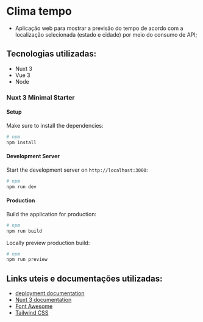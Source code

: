 # Clima tempo

* Aplicação web para mostrar a previsão do tempo de acordo com a localização selecionada (estado e cidade) por meio do consumo de API;

## Tecnologias utilizadas:
- Nuxt 3
- Vue 3
- Node

### Nuxt 3 Minimal Starter

#### Setup

Make sure to install the dependencies:

```bash
# npm
npm install
```

#### Development Server

Start the development server on `http://localhost:3000`:

```bash
# npm
npm run dev
```

#### Production

Build the application for production:

```bash
# npm
npm run build
```

Locally preview production build:

```bash
# npm
npm run preview
```

## Links uteis e documentações utilizadas:

- [deployment documentation](https://nuxt.com/docs/getting-started/deployment)
- [Nuxt 3 documentation](https://nuxt.com/docs/getting-started/introduction)
- [Font Awesome](https://docs.fontawesome.com/web/use-with/vue/use-with/#nuxt)
- [Tailwind CSS](https://tailwindcss.com/docs/guides/nuxtjs)
